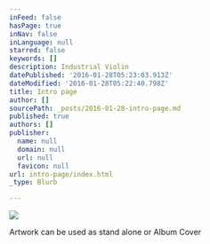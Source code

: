 ```yaml
---
inFeed: false
hasPage: true
inNav: false
inLanguage: null
starred: false
keywords: []
description: Industrial Violin
datePublished: '2016-01-28T05:23:03.913Z'
dateModified: '2016-01-28T05:22:40.798Z'
title: Intro page
author: []
sourcePath: _posts/2016-01-28-intro-page.md
published: true
authors: []
publisher:
  name: null
  domain: null
  url: null
  favicon: null
url: intro-page/index.html
_type: Blurb

---
```

![](https://s3-us-west-2.amazonaws.com/the-grid-img/p/a8629b98705e628baf324f5225505b93dc8cd2d0.png)

Artwork can be used as stand alone or Album Cover